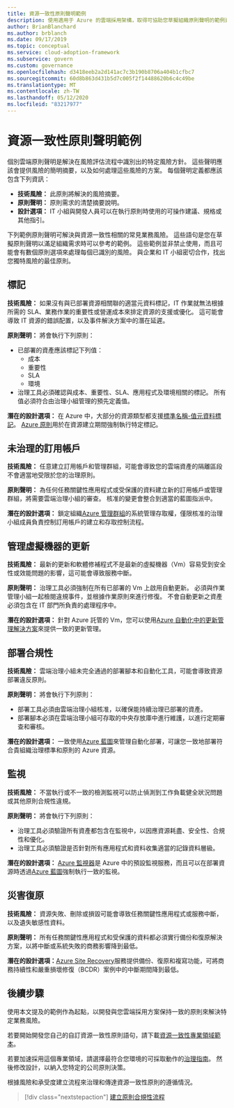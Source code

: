 ```yaml
---
title: 資源一致性原則聲明範例
description: 使用適用于 Azure 的雲端採用架構，取得可協助您草擬組織原則聲明的範例資源一致性原則聲明。
author: BrianBlanchard
ms.author: brblanch
ms.date: 09/17/2019
ms.topic: conceptual
ms.service: cloud-adoption-framework
ms.subservice: govern
ms.custom: governance
ms.openlocfilehash: d3418eeb2a2d141ac7c3b190b8706a404b1cfbc7
ms.sourcegitcommit: 60d8b863d431b5d7c005f2f14488620b6c4c49be
ms.translationtype: MT
ms.contentlocale: zh-TW
ms.lasthandoff: 05/12/2020
ms.locfileid: "83217977"
---
```

# <a name="resource-consistency-sample-policy-statements"></a>資源一致性原則聲明範例

個別雲端原則聲明是解決在風險評估流程中識別出的特定風險方針。 這些聲明應該會提供風險的簡明摘要，以及如何處理這些風險的方案。 每個聲明定義都應該包含下列資訊：

- **技術風險：** 此原則將解決的風險摘要。
- **原則聲明：** 原則需求的清楚摘要說明。
- **設計選項：** IT 小組與開發人員可以在執行原則時使用的可操作建議、規格或其他指引。

下列範例原則聲明可解決與資源一致性相關的常見業務風險。 這些語句是您在草擬原則聲明以滿足組織需求時可以參考的範例。 這些範例並非禁止使用，而且可能會有數個原則選項來處理每個已識別的風險。 與企業和 IT 小組密切合作，找出您獨特風險的最佳原則。

## <a name="tagging"></a>標記

**技術風險：** 如果沒有與已部署資源相關聯的適當元資料標記，IT 作業就無法根據所需的 SLA、業務作業的重要性或營運成本來排定資源的支援或優化。 這可能會導致 IT 資源的錯誤配置，以及事件解決方案中的潛在延遲。

**原則聲明：** 將會執行下列原則：

- 已部署的資產應該標記下列值：
  - 成本
  - 重要性
  - SLA
  - 環境
- 治理工具必須確認與成本、重要性、SLA、應用程式及環境相關的標記。 所有值必須符合由治理小組管理的預先定義值。

**潛在的設計選項：** 在 Azure 中，大部分的資源類型都支援[標準名稱-值元資料標記](https://docs.microsoft.com/azure/azure-resource-manager/management/tag-resources)。 [Azure 原則](https://docs.microsoft.com/azure/governance/policy/overview)用於在資源建立期間強制執行特定標記。

## <a name="ungoverned-subscriptions"></a>未治理的訂用帳戶

**技術風險：** 任意建立訂用帳戶和管理群組，可能會導致您的雲端資產的隔離區段不會適當地受限於您的治理原則。

**原則聲明：** 為任何任務關鍵性應用程式或受保護的資料建立新的訂用帳戶或管理群組，將需要雲端治理小組的審查。 核准的變更會整合到適當的藍圖指派中。

**潛在的設計選項：** 鎖定組織[Azure 管理群組](https://docs.microsoft.com/azure/governance/management-groups)的系統管理存取權，僅限核准的治理小組成員負責控制訂用帳戶的建立和存取控制流程。

## <a name="manage-updates-to-virtual-machines"></a>管理虛擬機器的更新

**技術風險：** 最新的更新和軟體修補程式不是最新的虛擬機器（Vm）容易受到安全性或效能問題的影響，這可能會導致服務中斷。

**原則聲明：** 治理工具必須強制在所有已部署的 Vm 上啟用自動更新。 必須與作業管理小組一起檢閱違規事件，並根據作業原則來進行修復。 不會自動更新之資產必須包含在 IT 部門所負責的處理程序中。

**潛在的設計選項：** 針對 Azure 託管的 Vm，您可以使用[Azure 自動化中的更新管理解決方案](https://docs.microsoft.com/azure/automation/automation-update-management)來提供一致的更新管理。

## <a name="deployment-compliance"></a>部署合規性

**技術風險：** 雲端治理小組未完全通過的部署腳本和自動化工具，可能會導致資源部署違反原則。

**原則聲明：** 將會執行下列原則：

- 部署工具必須由雲端治理小組核准，以確保能持續治理已部署的資產。
- 部署腳本必須在雲端治理小組可存取的中央存放庫中進行維護，以進行定期審查和審核。

**潛在的設計選項：** 一致使用[Azure 藍圖](https://docs.microsoft.com/azure/governance/blueprints)來管理自動化部署，可讓您一致地部署符合貴組織治理標準和原則的 Azure 資源。

## <a name="monitoring"></a>監視

**技術風險：** 不當執行或不一致的檢測監視可以防止偵測到工作負載健全狀況問題或其他原則合規性違規。

**原則聲明：** 將會執行下列原則：

- 治理工具必須驗證所有資產都包含在監視中，以因應資源耗盡、安全性、合規性和優化。
- 治理工具必須驗證是否針對所有應用程式和資料收集適當的記錄資料層級。

**潛在的設計選項：** [Azure 監視器](https://docs.microsoft.com/azure/azure-monitor/overview)是 Azure 中的預設監視服務，而且可以在部署資源時透過[Azure 藍圖](https://docs.microsoft.com/azure/governance/blueprints)強制執行一致的監視。

## <a name="disaster-recovery"></a>災害復原

**技術風險：** 資源失敗、刪除或損毀可能會導致任務關鍵性應用程式或服務中斷，以及遺失敏感性資料。

**原則聲明：** 所有任務關鍵性應用程式和受保護的資料都必須實行備份和復原解決方案，以將中斷或系統失敗的商務影響降到最低。

**潛在的設計選項：**[Azure Site Recovery](https://docs.microsoft.com/azure/site-recovery/site-recovery-overview)服務提供備份、復原和複寫功能，可將商務持續性和嚴重損壞修復（BCDR）案例中的中斷期間降到最低。

## <a name="next-steps"></a>後續步驟

使用本文提及的範例作為起點，以開發與您雲端採用方案保持一致的原則來解決特定業務風險。

若要開始開發您自己的自訂資源一致性原則語句，請下載[資源一致性專業領域範本](./template.md)。

若要加速採用這個專業領域，請選擇最符合您環境的可採取動作的[治理指南](../guides/index.md)。 然後修改設計，以納入您特定的公司原則決策。

根據風險和承受度建立流程來治理和傳達資源一致性原則的遵循情況。

> [!div class="nextstepaction"]
> [建立原則合規性流程](./compliance-processes.md)
